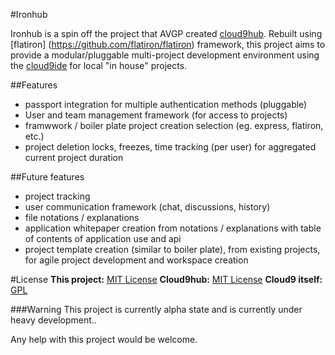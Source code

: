 #Ironhub

Ironhub is a spin off the project that AVGP created [cloud9hub](https://github.com/AVGP/cloud9hub).
Rebuilt using [flatiron] (https://github.com/flatiron/flatiron) framework, this project aims to provide a  modular/pluggable multi-project development environment
using the [cloud9ide](https://github.com/ajaxorg/cloud9) for local "in house" projects.

##Features
* passport integration for multiple authentication methods (pluggable)
* User and team management framework (for access to projects)
* framwwork / boiler plate project creation selection (eg. express, flatiron, etc.)
* project deletion locks, freezes, time tracking (per user) for aggregated current project duration

##Future features
* project tracking
* user communication framework (chat, discussions, history)
* file notations / explanations
* application whitepaper creation from notations / explanations with table of contents of application use and api
* project template creation (similar to boiler plate), from existing projects, for agile project development and workspace creation

#License
**This project:** [MIT License](http://opensource.org/licenses/MIT)
**Cloud9hub:** [MIT License](http://opensource.org/licenses/MIT)
**Cloud9 itself:** [GPL](http://www.gnu.org/licenses/gpl.html)

###Warning
This project is currently alpha state and is currently under heavy development..

Any help with this project would be welcome.